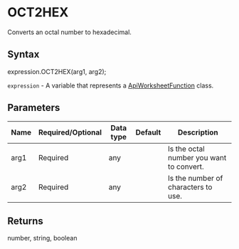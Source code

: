 # OCT2HEX

Converts an octal number to hexadecimal.

## Syntax

expression.OCT2HEX(arg1, arg2);

`expression` - A variable that represents a [ApiWorksheetFunction](../ApiWorksheetFunction.md) class.

## Parameters

| **Name** | **Required/Optional** | **Data type** | **Default** | **Description** |
| ------------- | ------------- | ------------- | ------------- | ------------- |
| arg1 | Required | any |  | Is the octal number you want to convert. |
| arg2 | Required | any |  | Is the number of characters to use. |

## Returns

number, string, boolean